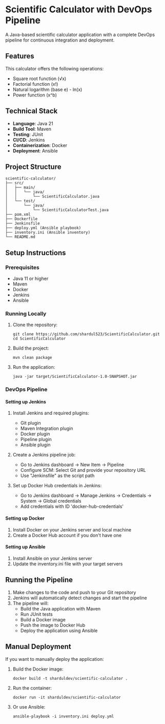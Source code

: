 # Scientific Calculator with DevOps Pipeline

A Java-based scientific calculator application with a complete DevOps pipeline for continuous integration and deployment.

## Features

This calculator offers the following operations:
- Square root function (√x)
- Factorial function (x!)
- Natural logarithm (base e) - ln(x)
- Power function (x^b)

## Technical Stack

- **Language**: Java 21
- **Build Tool**: Maven
- **Testing**: JUnit
- **CI/CD**: Jenkins
- **Containerization**: Docker
- **Deployment**: Ansible

## Project Structure

```
scientific-calculator/
├── src/
│   ├── main/
│   │   └── java/
│   │       └── ScientificCalculator.java
│   └── test/
│       └── java/
│           └── ScientificCalculatorTest.java
├── pom.xml
├── Dockerfile
├── Jenkinsfile
├── deploy.yml (Ansible playbook)
├── inventory.ini (Ansible inventory)
└── README.md
```

## Setup Instructions

### Prerequisites

- Java 11 or higher
- Maven
- Docker
- Jenkins
- Ansible

### Running Locally

1. Clone the repository:
   ```
   git clone https://github.com/shardul523/ScientificCalculator.git
   cd ScientificCalculator
   ```

2. Build the project:
   ```
   mvn clean package
   ```

3. Run the application:
   ```
   java -jar target/ScientificCalculator-1.0-SNAPSHOT.jar
   ```

### DevOps Pipeline

#### Setting up Jenkins

1. Install Jenkins and required plugins:
   - Git plugin
   - Maven Integration plugin
   - Docker plugin
   - Pipeline plugin
   - Ansible plugin

2. Create a Jenkins pipeline job:
   - Go to Jenkins dashboard -> New Item -> Pipeline
   - Configure SCM: Select Git and provide your repository URL
   - Use "Jenkinsfile" as the script path

3. Set up Docker Hub credentials in Jenkins:
   - Go to Jenkins dashboard -> Manage Jenkins -> Credentials -> System -> Global credentials
   - Add credentials with ID 'docker-hub-credentials'

#### Setting up Docker

1. Install Docker on your Jenkins server and local machine
2. Create a Docker Hub account if you don't have one

#### Setting up Ansible

1. Install Ansible on your Jenkins server
2. Update the inventory.ini file with your target servers

## Running the Pipeline

1. Make changes to the code and push to your Git repository
2. Jenkins will automatically detect changes and start the pipeline
3. The pipeline will:
   - Build the Java application with Maven
   - Run JUnit tests
   - Build a Docker image
   - Push the image to Docker Hub
   - Deploy the application using Ansible

## Manual Deployment

If you want to manually deploy the application:

1. Build the Docker image:
   ```
   docker build -t sharduldev/scientific-calculator .
   ```

2. Run the container:
   ```
   docker run -it sharduldev/scientific-calculator
   ```

3. Or use Ansible:
   ```
   ansible-playbook -i inventory.ini deploy.yml
   ```
